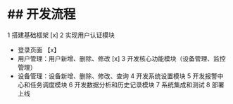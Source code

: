 # ## 开发流程
1 搭建基础框架 [x]
2 实现用户认证模块
- 登录页面 【x】
- 用户管理：用户新增、删除、修改 [x]
3 开发核心功能模块（设备管理、监控管理）
- 设备管理：设备新增、删除、修改、查询
4 开发系统设置模块
5 开发报警中心和任务调度模块
6 开发数据分析和历史记录模块
7 系统集成和测试
8 部署上线